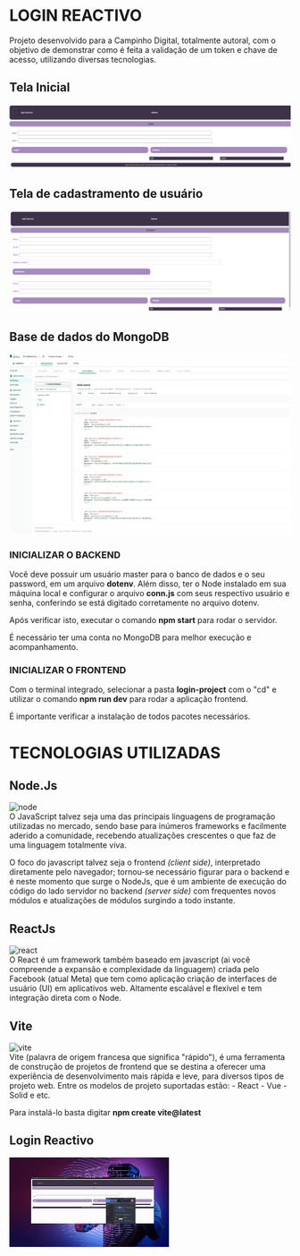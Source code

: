 # LOGIN REACTIVO
Projeto desenvolvido para a Campinho Digital, totalmente autoral, com o objetivo de demonstrar como é feita a validação de um token e chave de acesso, utilizando diversas tecnologias.

## Tela Inicial
<img src="./Frontend/login-project/public/Tela Inicial.png" alt="Tela inicial">

## Tela de cadastramento de usuário
<img src="./Frontend/login-project/public/Cadastro.png" alt="Registro">

## Base de dados do MongoDB
<img src="./Frontend/login-project/public//Base de Dados.png" alt="Banco de Dados">

### INICIALIZAR O BACKEND
Você deve possuir um usuário master para o banco de dados e o seu password, em um arquivo **dotenv**. Além disso, ter o Node instalado em sua máquina local e configurar o arquivo **conn.js** com seus respectivo usuário e senha, conferindo se está digitado corretamente no arquivo dotenv.

Após verificar isto, executar o comando **npm start** para rodar o servidor.

É necessário ter uma conta no MongoDB para melhor execução e acompanhamento.

### INICIALIZAR O FRONTEND
Com o terminal integrado, selecionar a pasta  **login-project** com o "cd" e utilizar o comando **npm run dev** para rodar a aplicação frontend.

É importante verificar a instalação de todos pacotes necessários.

# TECNOLOGIAS UTILIZADAS

## Node.Js
<img src="https://www.alura.com.br/artigos/assets/node-js/node-js.jpg" alt="node" width="150">
<br>
O JavaScript talvez seja uma das principais linguagens de programação utilizadas no mercado, sendo base para inúmeros frameworks e facilmente aderido a comunidade, recebendo atualizações crescentes o que faz de uma linguagem totalmente viva.

O foco do javascript talvez seja o frontend *(client side)*, interpretado diretamente pelo navegador; tornou-se necessário figurar para o backend e é neste momento que surge o NodeJs, que é um ambiente de execução do código do lado servidor no backend *(server side)* com frequentes novos módulos e atualizações de módulos surgindo a todo instante.

## ReactJs
<img src="https://www.alura.com.br/artigos/assets/react-js/react-js.jpg" alt="react" width="300">
<br>
O React é um framework também baseado em javascript (ai você compreende a expansão e complexidade da linguagem) criada pelo Facebook (atual Meta) que tem como aplicação criação de interfaces de usuário (UI) em aplicativos web. Altamente escalável e flexível e tem integração direta com o Node.

## Vite
<img src="https://pt.vitejs.dev/logo.svg" alt="vite" width="150">
<br>
Vite (palavra de origem francesa que significa "rápido"), é uma ferramenta de construção de projetos de frontend que se destina a oferecer uma experiência de desenvolvimento mais rápida e leve, para diversos tipos de projeto web. Entre os modelos de projeto suportadas estão: 
- React
- Vue
- Solid
e etc.

Para instalá-lo basta digitar **npm create vite@latest**

## Login Reactivo
<img src="./Frontend/login-project/public/login.gif" alt="login-reactivo">


